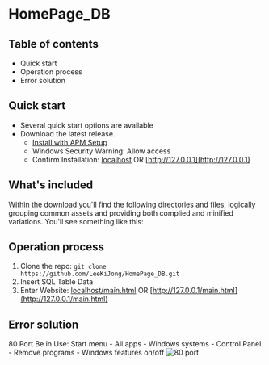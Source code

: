 # HomePage_DB
## Table of contents
* Quick start
* Operation process
* Error solution
## Quick start
* Several quick start options are available
* Download the latest release.
  * [Install with APM Setup](https://kldp.net/apmsetup/release/)
  * Windows Security Warning: Allow access
  * Confirm Installation: [localhost](localhost) OR [http://127.0.0.1](http://127.0.0.1)
## What's included
Within the download you'll find the following directories and files, logically grouping common assets and providing both complied and minified variations. You'll see something like this:

## Operation process
1. Clone the repo: `git clone https://github.com/LeeKiJong/HomePage_DB.git` 
2. Insert SQL Table Data
3. Enter Website: [localhost/main.html](localhost/main.html) OR [http://127.0.0.1/main.html](http://127.0.0.1/main.html)
## Error solution
80 Port Be in Use:
Start menu - All apps - Windows systems - Control Panel - Remove programs - Windows features on/off
![80 port](https://user-images.githubusercontent.com/52438368/65368091-eeabd100-dc76-11e9-8af6-8eb6cc8c3b99.png)
